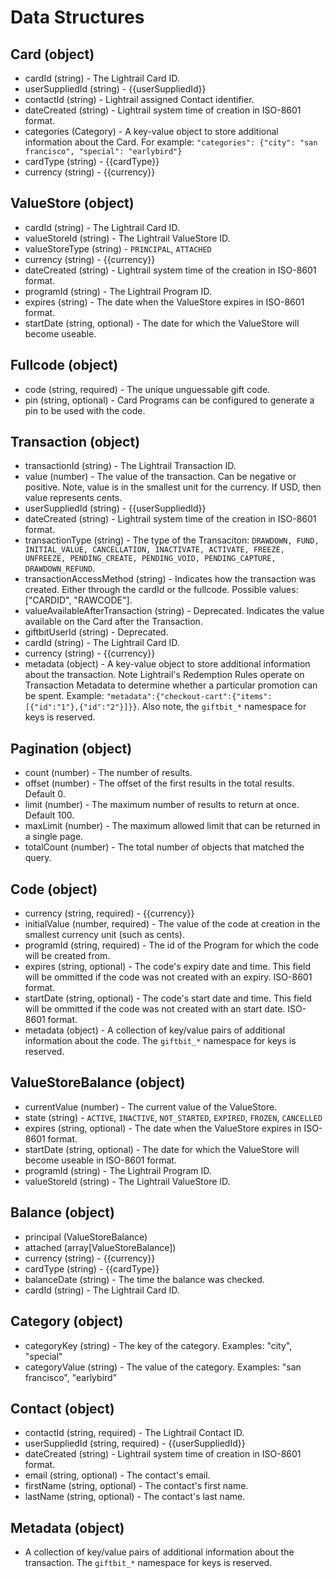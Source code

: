 # Data Structures

## Card (object)
+ cardId (string) - The Lightrail Card ID.
+ userSuppliedId (string) - {{userSuppliedId}}
+ contactId (string) - Lightrail assigned Contact identifier.
+ dateCreated (string) - Lightrail system time of creation in ISO-8601 format.
+ categories (Category) - A key-value object to store additional information about the Card. For example: `"categories": {"city": "san francisco", "special": "earlybird"}` 
+ cardType (string) - {{cardType}}
+ currency (string) - {{currency}}

## ValueStore (object)
+ cardId (string) - The Lightrail Card ID.
+ valueStoreId (string) - The Lightrail ValueStore ID.
+ valueStoreType (string) - `PRINCIPAL`, `ATTACHED`
+ currency (string) - {{currency}}
+ dateCreated (string) - Lightrail system time of the creation in ISO-8601 format.
+ programId (string) - The Lightrail Program ID.
+ expires (string) - The date when the ValueStore expires in ISO-8601 format.
+ startDate (string, optional) - The date for which the ValueStore will become useable.

## Fullcode (object)
+ code (string, required) - The unique unguessable gift code.
+ pin (string, optional) - Card Programs can be configured to generate a pin to be used with the code.

## Transaction (object)
+ transactionId (string) - The Lightrail Transaction ID.
+ value (number) - The value of the transaction. Can be negative or positive. Note, value is in the smallest unit for the currency. If USD, then value represents cents.
+ userSuppliedId (string) - {{userSuppliedId}}
+ dateCreated (string) - Lightrail system time of the creation in ISO-8601 format.
+ transactionType (string) - The type of the Transaciton: `DRAWDOWN, FUND, INITIAL_VALUE, CANCELLATION, INACTIVATE, ACTIVATE, FREEZE, UNFREEZE, PENDING_CREATE, PENDING_VOID, PENDING_CAPTURE, DRAWDOWN_REFUND`.
+ transactionAccessMethod (string) - Indicates how the transaction was created. Either through the cardId or the fullcode. Possible values: ["CARDID", "RAWCODE"].
+ valueAvailableAfterTransaction (string) - Deprecated. Indicates the value available on the Card after the Transaction. 
+ giftbitUserId (string) - Deprecated.  
+ cardId (string) - The Lightrail Card ID.
+ currency (string) - {{currency}}
+ metadata (object) - A key-value object to store additional information about the transaction. Note Lightrail's Redemption Rules operate on Transaction Metadata to determine whether a particular promotion can be spent. Example: `"metadata":{"checkout-cart":{"items":[{"id":"1"},{"id":"2"}]}}`. Also note, the `giftbit_*` namespace for keys is reserved.

## Pagination (object)
+ count (number) - The number of results.
+ offset (number) - The offset of the first results in the total results. Default 0.
+ limit (number) - The maximum number of results to return at once. Default 100.
+ maxLimit (number) - The maximum allowed limit that can be returned in a single page.
+ totalCount (number) - The total number of objects that matched the query.

## Code (object)
+ currency (string, required) - {{currency}}
+ initialValue (number, required) - The value of the code at creation in the smallest currency unit 
  (such as cents).
+ programId (string, required) - The id of the Program for which the code will be created from.
+ expires (string, optional) - The code's expiry date and time.  This field will be ommitted if the 
  code was not created with an expiry.  ISO-8601 format.
+ startDate (string, optional) - The code's start date and time.  This field will be ommitted if 
  the code was not created with an start date.  ISO-8601 format.
+ metadata (object) - A collection of key/value pairs of additional information about the code. 
  The `giftbit_*` namespace for keys is reserved. 

## ValueStoreBalance (object)
+ currentValue (number) - The current value of the ValueStore.
+ state (string) - `ACTIVE`, `INACTIVE`, `NOT_STARTED`, `EXPIRED`, `FROZEN`, `CANCELLED`
+ expires (string, optional) - The date when the ValueStore expires in ISO-8601 format.
+ startDate (string, optional) - The date for which the ValueStore will become useable in ISO-8601 format.
+ programId (string) - The Lightrail Program ID.
+ valueStoreId (string) - The Lightrail ValueStore ID.

## Balance (object)
+ principal (ValueStoreBalance)
+ attached (array[ValueStoreBalance])
+ currency (string) - {{currency}}
+ cardType (string) - {{cardType}}
+ balanceDate (string) - The time the balance was checked.
+ cardId (string) - The Lightrail Card ID.

## Category (object)
+ categoryKey (string) - The key of the category. Examples: "city", "special"
+ categoryValue (string) - The value of the category. Examples: "san francisco", "earlybird"

## Contact (object)
+ contactId (string, required) - The Lightrail Contact ID.
+ userSuppliedId (string, required) - {{userSuppliedId}}
+ dateCreated (string) - Lightrail system time of creation in ISO-8601 format.
+ email (string, optional) - The contact's email.
+ firstName (string, optional) - The contact's first name.
+ lastName (string, optional) - The contact's last name.

## Metadata (object)
+ A collection of key/value pairs of additional information about the transaction. The `giftbit_*` namespace for keys is reserved.
